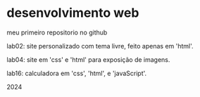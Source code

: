 # desenvolvimento web
meu primeiro repositorio no github

lab02: site personalizado com tema livre, feito apenas em 'html'.

lab04: site em 'css' e 'html' para exposição de imagens.

lab16: calculadora em 'css', 'html', e 'javaScript'.

2024
